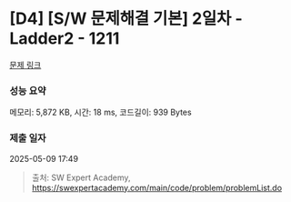 # [D4] [S/W 문제해결 기본] 2일차 - Ladder2 - 1211 

[문제 링크](https://swexpertacademy.com/main/code/problem/problemDetail.do?contestProbId=AV14BgD6AEECFAYh) 

### 성능 요약

메모리: 5,872 KB, 시간: 18 ms, 코드길이: 939 Bytes

### 제출 일자

2025-05-09 17:49



> 출처: SW Expert Academy, https://swexpertacademy.com/main/code/problem/problemList.do